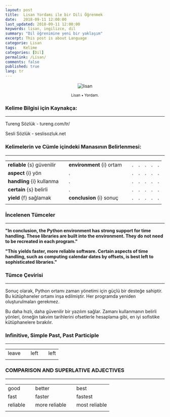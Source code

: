 ```yaml
---
layout: post
title:  Lisan Yordamı ile bir Dili Öğrenmek
date:   2018-09-11 12:00:00
last_updated: 2018-09-11 12:00:00
keywords: lisan, ingilizce, dil
summary: "Dil öğrenimine yeni bir yaklaşım"
excerpt: This post is about Language
categorie: Lisan
tags:   Kelime
categories: [Dil]
permalink: /Lisan/
comments: false
published: true
lang: tr
---
```



<div class='pull-right alert alert-warning' style="margin: 15px; text-align: center;">
  <img src="{{ site.baseurl }}/images/lisan/lisan1.png" alt="lisan" class="resize" />
  <p><small>Lisan &bull; Yordam.</small></p>
</div> 
  
<style>
img.resize {
  max-width:100%;
  max-height:100%;
}
</style>


### Kelime Bilgisi için Kaynakça: 
***

Tureng Sözlük - tureng.com/tr/

Sesli Sözlük - seslisozluk.net

### Kelimelerin ve Cümle içindeki Manasının Belirlenmesi:
***


|                            |   |                           |   |   |   |   |   |   |
|----------------------------|---|---------------------------|---|---|---|---|---|---|
| **reliable** {s} güvenilir |   | **environment** {i} ortam |   | . | . | . | . | . |
| **aspect** {i} yön         |   | .                         |   | . | . | . | . | . |
| **handling** {i} kullanma  |   | .                         |   | . | . | . | . | . |
| **certain** {s} belirli    |   | .                         |   | . | . | . | . | . |
| **yield** {f} sağlamak     |   | **conclusion** {i} sonuç  |   | . | . | . | . | . |
|                            |   |                           |   |   |   |   |   |   |

### İncelenen Tümceler
***

**"In conclusion, the Python environment has strong support for time handling. These libraries are built into the environment. They do not need to be recreated in each program."**

**"This yields faster, more reliable software. Certain aspects of time handling, such as computing calendar dates by offsets, is best left to sophisticated libraries."**

### Tümce Çevirisi
***
Sonuç olarak, Python ortamı zaman yönetimi için güçlü bir desteğe sahiptir. Bu kütüphaneler ortamı inşa edilmiştir. Her programda yeniden oluşturulmaları gerekmez. 



Bu daha hızlı, daha güvenilir bir yazılım sağlar. Zamanı kullanmanın belirli yönleri, örneğin takvim tarihlerini ofsetlerle hesaplama gibi, en iyi sofistike kütüphanelere bırakılır.

### Infinitive,	Simple Past,	Past Participle
***

|           |   |               |   |               |	
|-----------|---|---------------|---|---------------|
| leave     |   | left          |   | left          |
|           |   |               |   |               |


### COMPARISON AND SUPERLATIVE ADJECTIVES
***

|           |   |               |   |               |
|-----------|---|---------------|---|---------------|
| good      |   | better        |   | best          |
| fast      |   | faster        |   | fastest       |
| reliable  |   | more reliable |   | most reliable |
|           |   |               |   |               |





